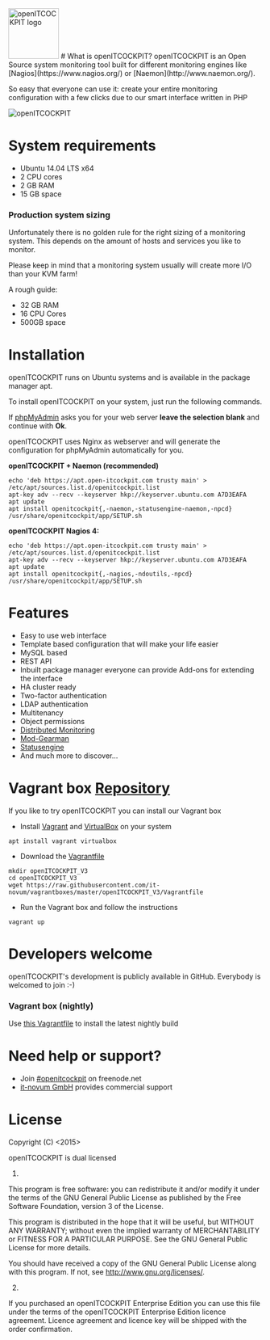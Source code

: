 <img src="https://mgmt.it-novum.com/oitc2.svg" alt="openITCOCKPIT logo" width="auto" height="100">
# What is openITCOCKPIT?
openITCOCKPIT is an Open Source system monitoring tool built for different monitoring engines like [Nagios](https://www.nagios.org/) or [Naemon](http://www.naemon.org/).

So easy that everyone can use it: create your entire monitoring configuration with a few clicks due to our smart interface written in PHP

![openITCOCKPIT](https://mgmt.it-novum.com/oitc.png "openITCOCKPIT")

# System requirements
* Ubuntu 14.04 LTS x64
* 2 CPU cores
* 2 GB RAM
* 15 GB space

### Production system sizing
Unfortunately there is no golden rule for the right sizing of a monitoring system. This depends on the amount of hosts and services you like to monitor.

Please keep in mind that a monitoring system usually will create more I/O than your KVM farm!

A rough guide:
* 32 GB RAM
* 16 CPU Cores
* 500GB space

# Installation
openITCOCKPIT runs on Ubuntu systems and is available in the package manager apt.

To install openITCOCKPIT on your system, just run the following commands.

If [phpMyAdmin](https://www.phpmyadmin.net/) asks you for your web server **leave the selection blank** and continue with **Ok**.

openITCOCKPIT uses Nginx as webserver and will generate the configuration for phpMyAdmin automatically for you.

**openITCOCKPIT + Naemon (recommended)**
````
echo 'deb https://apt.open-itcockpit.com trusty main' > /etc/apt/sources.list.d/openitcockpit.list
apt-key adv --recv --keyserver hkp://keyserver.ubuntu.com A7D3EAFA
apt update
apt install openitcockpit{,-naemon,-statusengine-naemon,-npcd}
/usr/share/openitcockpit/app/SETUP.sh
````
**openITCOCKPIT Nagios 4:**

````
echo 'deb https://apt.open-itcockpit.com trusty main' > /etc/apt/sources.list.d/openitcockpit.list
apt-key adv --recv --keyserver hkp://keyserver.ubuntu.com A7D3EAFA
apt update
apt install openitcockpit{,-nagios,-ndoutils,-npcd}
/usr/share/openitcockpit/app/SETUP.sh
````

# Features
* Easy to use web interface
* Template based configuration that will make your life easier
* MySQL based
* REST API
* Inbuilt package manager everyone can provide Add-ons for extending the interface
* HA cluster ready
* Two-factor authentication
* LDAP authentication
* Multitenancy
* Object permissions
* [Distributed Monitoring](http://www.it-novum.com/blog/distributed-monitoring-mit-openitcockpit-phpnsta/)
* [Mod-Gearman](http://mod-gearman.org/)
* [Statusengine](http://statusengine.org/)
* And much more to discover...

# Vagrant box [Repository](https://github.com/it-novum/vagrantboxes)
If you like to try openITCOCKPIT you can install our Vagrant box
* Install [Vagrant](https://www.vagrantup.com/downloads.html) and [VirtualBox](https://www.virtualbox.org/wiki/Downloads) on your system
````
apt install vagrant virtualbox
````
* Download the [Vagrantfile](https://raw.githubusercontent.com/it-novum/vagrantboxes/master/openITCOCKPIT_V3/Vagrantfile)
````
mkdir openITCOCKPIT_V3
cd openITCOCKPIT_V3
wget https://raw.githubusercontent.com/it-novum/vagrantboxes/master/openITCOCKPIT_V3/Vagrantfile
````
* Run the Vagrant box and follow the instructions
````
vagrant up
````

# Developers welcome
openITCOCKPIT's development is publicly available in GitHub. Everybody is welcomed to join :-)

### Vagrant box (nightly)
Use [this Vagrantfile](https://raw.githubusercontent.com/it-novum/vagrantboxes/master/openITCOCKPIT_V3-nightly/Vagrantfile) to install the latest nightly build

# Need help or support?
* Join [#openitcockpit](http://webchat.freenode.net/?channels=openitcockpit) on freenode.net
* [it-novum GmbH](http://www.it-novum.com/en/support-openitcockpit-en.html) provides commercial support

# License
Copyright (C) <2015>  <it-novum GmbH>


openITCOCKPIT is dual licensed

1)
This program is free software: you can redistribute it and/or modify
it under the terms of the GNU General Public License as published by
the Free Software Foundation, version 3 of the License.


This program is distributed in the hope that it will be useful,
but WITHOUT ANY WARRANTY; without even the implied warranty of
MERCHANTABILITY or FITNESS FOR A PARTICULAR PURPOSE.  See the
GNU General Public License for more details.


You should have received a copy of the GNU General Public License
along with this program.  If not, see <http://www.gnu.org/licenses/>.

2)
If you purchased an openITCOCKPIT Enterprise Edition you can use this file
under the terms of the openITCOCKPIT Enterprise Edition licence agreement.
Licence agreement and licence key will be shipped with the order
confirmation.
